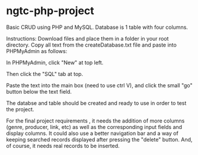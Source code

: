 # ngtc-php-project

Basic CRUD using PHP and MySQL. Database is 1 table with four columns. 

Instructions: Download files and place them in a folder in your root directory. Copy all text from the createDatabase.txt file
and paste into PHPMyAdmin as follows:

In PHPMyAdmin, click "New" at top left. 

Then click the "SQL" tab at top.

Paste the text into the main box (need to use ctrl V), and click the small "go" button below the text field.

The databse and table should be created and ready to use in order to test the project.

For the final project requirements , it needs the addition 
of more columns (genre, producer, link, etc) as well as the corresponding input fields and display columns. It could also use a better
navigation bar and a way of keeping searched records displayed after pressing the "delete" button. And, of course, it needs real records
to be inserted.
